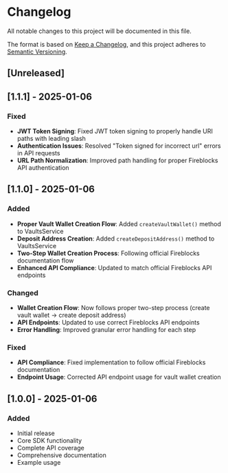 # Changelog

All notable changes to this project will be documented in this file.

The format is based on [Keep a Changelog](https://keepachangelog.com/en/1.0.0/),
and this project adheres to [Semantic Versioning](https://semver.org/spec/v2.0.0.html).

## [Unreleased]

## [1.1.1] - 2025-01-06

### Fixed
- **JWT Token Signing**: Fixed JWT token signing to properly handle URI paths with leading slash
- **Authentication Issues**: Resolved "Token signed for incorrect url" errors in API requests
- **URL Path Normalization**: Improved path handling for proper Fireblocks API authentication

## [1.1.0] - 2025-01-06

### Added
- **Proper Vault Wallet Creation Flow**: Added `createVaultWallet()` method to VaultsService
- **Deposit Address Creation**: Added `createDepositAddress()` method to VaultsService
- **Two-Step Wallet Creation Process**: Following official Fireblocks documentation flow
- **Enhanced API Compliance**: Updated to match official Fireblocks API endpoints

### Changed
- **Wallet Creation Flow**: Now follows proper two-step process (create vault wallet → create deposit address)
- **API Endpoints**: Updated to use correct Fireblocks API endpoints
- **Error Handling**: Improved granular error handling for each step

### Fixed
- **API Compliance**: Fixed implementation to follow official Fireblocks documentation
- **Endpoint Usage**: Corrected API endpoint usage for vault wallet creation

## [1.0.0] - 2025-01-06

### Added
- Initial release
- Core SDK functionality
- Complete API coverage
- Comprehensive documentation
- Example usage
